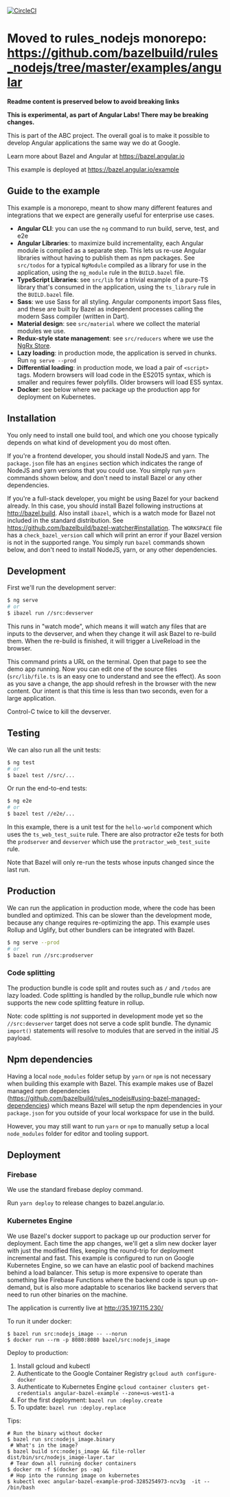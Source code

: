 [![CircleCI](https://circleci.com/gh/angular/angular-bazel-example.svg?style=svg)](https://circleci.com/gh/angular/angular-bazel-example)

# Moved to rules_nodejs monorepo: https://github.com/bazelbuild/rules_nodejs/tree/master/examples/angular

**Readme content is preserved below to avoid breaking links**

**This is experimental, as part of Angular Labs! There may be breaking changes.**

This is part of the ABC project. The overall goal is to make it possible to
develop Angular applications the same way we do at Google.

Learn more about Bazel and Angular at https://bazel.angular.io

This example is deployed at https://bazel.angular.io/example

## Guide to the example

This example is a monorepo, meant to show many different features and integrations that we expect are generally useful for enterprise use cases.

- **Angular CLI**: you can use the `ng` command to run build, serve, test, and e2e
- **Angular Libraries**: to maximize build incrementality, each Angular module is compiled as a separate step. This lets us re-use Angular libraries without having to publish them as npm packages. See `src/todos` for a typical `NgModule` compiled as a library for use in the application, using the `ng_module` rule in the `BUILD.bazel` file.
- **TypeScript Libraries**: see `src/lib` for a trivial example of a pure-TS library that's consumed in the application, using the `ts_library` rule in the `BUILD.bazel` file.
- **Sass**: we use Sass for all styling. Angular components import Sass files, and these are built by Bazel as independent processes calling the modern Sass compiler (written in Dart).
- **Material design**: see `src/material` where we collect the material modules we use.
- **Redux-style state management**: see `src/reducers` where we use the [NgRx Store](https://ngrx.io/guide/store).
- **Lazy loading**: in production mode, the application is served in chunks. Run `ng serve --prod`
- **Differential loading**: in production mode, we load a pair of `<script>` tags. Modern browsers will load code in the ES2015 syntax, which is smaller and requires fewer polyfills. Older browsers will load ES5 syntax.
- **Docker**: see below where we package up the production app for deployment on Kubernetes.

## Installation

You only need to install one build tool, and which one you choose typically depends on what kind of development you do most often.

If you're a frontend developer, you should install NodeJS and yarn.
The `package.json` file has an `engines` section which indicates the range of NodeJS and yarn versions that you could use.
You simply run `yarn` commands shown below, and don't need to install Bazel or any other dependencies.

If you're a full-stack developer, you might be using Bazel for your backend already.
In this case, you should install Bazel following instructions at http://bazel.build.
Also install `ibazel`, which is a watch mode for Bazel not included in the standard distribution. See https://github.com/bazelbuild/bazel-watcher#installation.
The `WORKSPACE` file has a `check_bazel_version` call which will print an error if your Bazel version is not in the supported range.
You simply run `bazel` commands shown below, and don't need to install NodeJS, yarn, or any other dependencies.

## Development

First we'll run the development server:

```bash
$ ng serve
# or
$ ibazel run //src:devserver
```

This runs in "watch mode", which means it will watch any files that are inputs to the devserver, and when they change it will ask Bazel to re-build them.
When the re-build is finished, it will trigger a LiveReload in the browser.

This command prints a URL on the terminal. Open that page to see the demo app
running. Now you can edit one of the source files (`src/lib/file.ts` is an easy
one to understand and see the effect). As soon as you save a change, the app
should refresh in the browser with the new content. Our intent is that this time
is less than two seconds, even for a large application.

Control-C twice to kill the devserver.

## Testing

We can also run all the unit tests:

```bash
$ ng test
# or
$ bazel test //src/...
```

Or run the end-to-end tests:

```bash
$ ng e2e
# or
$ bazel test //e2e/...
```

In this example, there is a unit test for the `hello-world` component which uses
the `ts_web_test_suite` rule. There are also protractor e2e tests for both the
`prodserver` and `devserver` which use the `protractor_web_test_suite` rule.

Note that Bazel will only re-run the tests whose inputs changed since the last run.

## Production

We can run the application in production mode, where the code has been bundled
and optimized. This can be slower than the development mode, because any change
requires re-optimizing the app. This example uses Rollup and Uglify, but other
bundlers can be integrated with Bazel.

```bash
$ ng serve --prod
# or
$ bazel run //src:prodserver
```

### Code splitting

The production bundle is code split and routes such as `/` and `/todos`
are lazy loaded. Code splitting is handled by the rollup_bundle rule
which now supports the new code splitting feature in rollup.

Note: code splitting is _not_ supported in development mode yet so the
`//src:devserver` target does not serve a code split bundle. The dynamic
`import()` statements will resolve to modules that are served in the initial
JS payload.

## Npm dependencies

Having a local `node_modules` folder setup by `yarn` or `npm` is not
necessary when building this example with Bazel. This example makes use
of Bazel managed npm dependencies (https://github.com/bazelbuild/rules_nodejs#using-bazel-managed-dependencies)
which means Bazel will setup the npm dependencies in your `package.json` for you
outside of your local workspace for use in the build.

However, you may still want to run `yarn` or `npm` to manually
setup a local `node_modules` folder for editor and tooling support.

## Deployment

### Firebase

We use the standard firebase deploy command.

Run `yarn deploy` to release changes to bazel.angular.io.

### Kubernetes Engine
We use Bazel's docker support to package up our production server for deployment.
Each time the app changes, we'll get a slim new docker layer with just the modified files, keeping the round-trip for deployment incremental and fast.
This example is configured to run on Google Kubernetes Engine, so we can have an elastic pool of backend machines behind a load balancer.
This setup is more expensive to operate than something like Firebase Functions where the backend code is spun up on-demand, but is also more adaptable to scenarios like backend servers that need to run other binaries on the machine.

The application is currently live at http://35.197.115.230/

To run it under docker:

```
$ bazel run src:nodejs_image -- --norun
$ docker run --rm -p 8080:8080 bazel/src:nodejs_image
```

Deploy to production:

1. Install gcloud and kubectl
1. Authenticate to the Google Container Registry
    `gcloud auth configure-docker`
1. Authenticate to Kubernetes Engine
    `gcloud container clusters get-credentials angular-bazel-example --zone=us-west1-a`
1. For the first deployment: `bazel run :deploy.create`
1. To update: `bazel run :deploy.replace`

Tips:

```
# Run the binary without docker
$ bazel run src:nodejs_image.binary
 # What's in the image?
$ bazel build src:nodejs_image && file-roller dist/bin/src/nodejs_image-layer.tar
 # Tear down all running docker containers
$ docker rm -f $(docker ps -aq)
 # Hop into the running image on kubernetes
$ kubectl exec angular-bazel-example-prod-3285254973-ncv3g  -it -- /bin/bash
```
